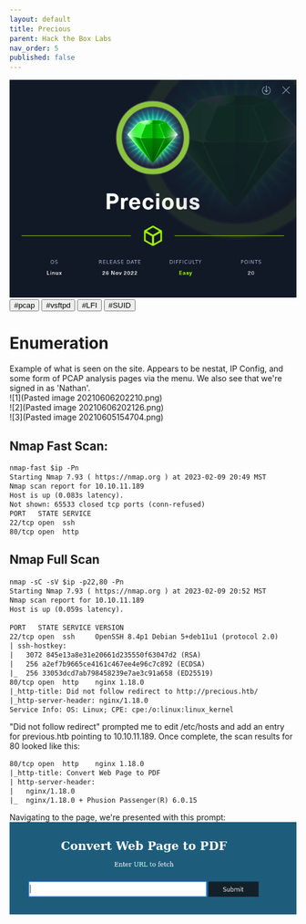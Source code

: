 ```yaml
---
layout: default
title: Precious
parent: Hack the Box Labs
nav_order: 5
published: false
---
```

![Header](images/Precious.png)
<button type="button" name="button" class="btn">#pcap</button>
<button type="button" name="button" class="btn">#vsftpd</button>
<button type="button" name="button" class="btn">#LFI</button>
<button type="button" name="button" class="btn">#SUID</button>

# Enumeration
Example of what is seen on the site. Appears to be nestat, IP Config, and some form of PCAP analysis pages via the menu. We also see that we're signed in as 'Nathan'.  
![1](Pasted image 20210606202210.png)  
![2](Pasted image 20210606202126.png)  
![3](Pasted image 20210605154704.png)

## Nmap Fast Scan:
```
nmap-fast $ip -Pn           
Starting Nmap 7.93 ( https://nmap.org ) at 2023-02-09 20:49 MST
Nmap scan report for 10.10.11.189
Host is up (0.083s latency).
Not shown: 65533 closed tcp ports (conn-refused)
PORT   STATE SERVICE
22/tcp open  ssh
80/tcp open  http
```

## Nmap Full Scan
```
nmap -sC -sV $ip -p22,80 -Pn
Starting Nmap 7.93 ( https://nmap.org ) at 2023-02-09 20:52 MST
Nmap scan report for 10.10.11.189
Host is up (0.059s latency).

PORT   STATE SERVICE VERSION
22/tcp open  ssh     OpenSSH 8.4p1 Debian 5+deb11u1 (protocol 2.0)
| ssh-hostkey: 
|   3072 845e13a8e31e20661d235550f63047d2 (RSA)
|   256 a2ef7b9665ce4161c467ee4e96c7c892 (ECDSA)
|_  256 33053dcd7ab798458239e7ae3c91a658 (ED25519)
80/tcp open  http    nginx 1.18.0
|_http-title: Did not follow redirect to http://precious.htb/
|_http-server-header: nginx/1.18.0
Service Info: OS: Linux; CPE: cpe:/o:linux:linux_kernel
```

"Did not follow redirect" prompted me to edit /etc/hosts and add an entry for previous.htb pointing to 10.10.11.189. Once complete, the scan results for 80 looked like this:
```
80/tcp open  http    nginx 1.18.0
|_http-title: Convert Web Page to PDF
| http-server-header: 
|   nginx/1.18.0
|_  nginx/1.18.0 + Phusion Passenger(R) 6.0.15
```

Navigating to the page, we're presented with this prompt:
![Precious1](images/precious1.png)
